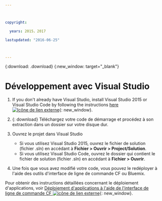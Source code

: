 ```yaml
---



copyright:

  years: 2015，2017

lastupdated: "2016-06-25"



---
```


{:download: .download}
{:new_window: target="_blank"}

# Développement avec Visual Studio

  1. If you don't already have Visual Studio, install Visual Studio 2015 or Visual Studio Code by following the instructions [here ![Icône de lien externe](../icons/launch-glyph.svg)](https://msdn.microsoft.com/en-us/library/e2h7fzkw.aspx){: new_window}.

  1. {: download} Téléchargez votre code de démarrage et procédez à son extraction dans un dossier sur votre disque dur.

  1. Ouvrez le projet dans Visual Studio

      + Si vous utilisez Visual Studio 2015, ouvrez le fichier de solution (fichier .sln) en accédant à **Fichier > Ouvrir > Project/Solution**.
      + Si vous utilisez Visual Studio Code, ouvrez le dossier qui contient le fichier de solution (fichier .sln) en accédant à **Fichier > Ouvrir**.

  1. Une fois que vous avez modifié votre code, vous pouvez le redéployer à l'aide des outils d'interface de ligne de commande CF ou Bluemix.

Pour obtenir des instructions détaillées concernant le déploiement d'applications, voir [Déploiement d'applications à l'aide de l'interface de ligne de commande CF ![icône de lien externe](../icons/launch-glyph.svg)](./install_cli.html){: new_window}.
